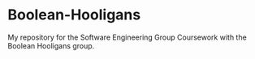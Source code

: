 # Boolean-Hooligans
My repository for the Software Engineering Group Coursework with the Boolean Hooligans group.
